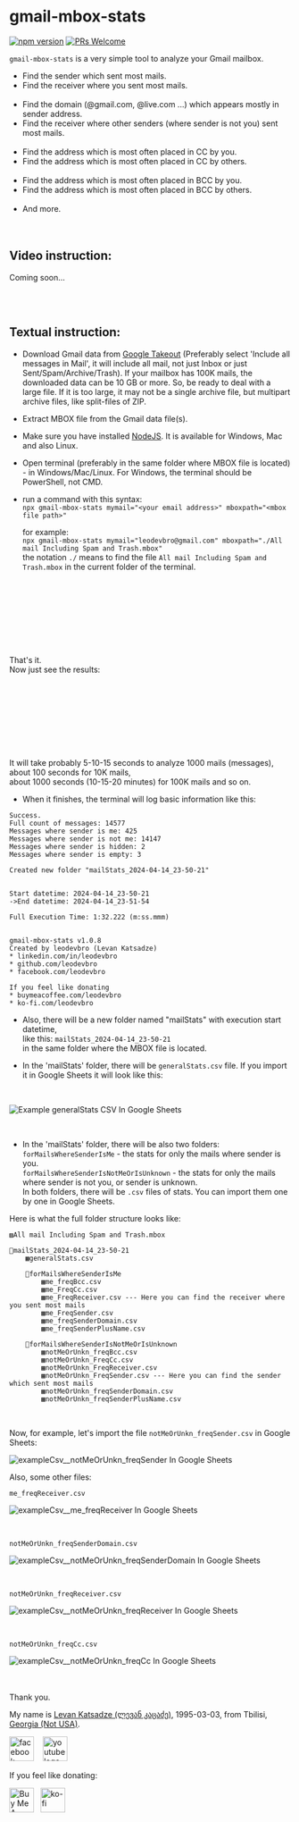 # gmail-mbox-stats

[![npm version](https://img.shields.io/npm/v/gmail-mbox-stats.svg?style=flat)](https://www.npmjs.com/package/gmail-mbox-stats)
[![PRs Welcome](https://img.shields.io/badge/PRs-welcome-brightgreen.svg)](https://github.com/leodevbro/gmail-mbox-stats)

`gmail-mbox-stats` is a very simple tool to analyze your Gmail mailbox.

- Find the sender which sent most mails.
- Find the receiver where you sent most mails.
  <br />
  <br />
- Find the domain (@gmail.com, @live.com ...) which appears mostly in sender address.
- Find the receiver where other senders (where sender is not you) sent most mails.
  <br />
  <br />
- Find the address which is most often placed in CC by you.
- Find the address which is most often placed in CC by others.
  <br />
  <br />
- Find the address which is most often placed in BCC by you.
- Find the address which is most often placed in BCC by others.
  <br />
  <br />
- And more.
  <br />
  <br />
  <br />

## Video instruction:

Coming soon...

<br />
<br />

## Textual instruction:

- Download Gmail data from <a href="https://takeout.google.com/" target="_blank">Google Takeout</a> (Preferably select 'Include all messages in Mail', it will include all mail, not just Inbox or just Sent/Spam/Archive/Trash). If your mailbox has 100K mails, the downloaded data can be 10 GB or more. So, be ready to deal with a large file. If it is too large, it may not be a single archive file, but multipart archive files, like split-files of ZIP.

- Extract MBOX file from the Gmail data file(s).

- Make sure you have installed <a href="https://nodejs.org/" target="_blank">NodeJS</a>. It is available for Windows, Mac and also Linux.

- Open terminal (preferably in the same folder where MBOX file is located) - in Windows/Mac/Linux. For Windows, the terminal should be PowerShell, not CMD.

- run a command with this syntax:<br />
  `npx gmail-mbox-stats mymail="<your email address>" mboxpath="<mbox file path>"`

  for example:<br />
  `npx gmail-mbox-stats mymail="leodevbro@gmail.com" mboxpath="./All mail Including Spam and Trash.mbox"`<br />
  the notation `./` means to find the file `All mail Including Spam and Trash.mbox` in the current folder of the terminal.

<br />
<br />
<br />
<br />
<br />
<br />
<br />
<br />
That's it.<br />
Now just see the results:
<br />
<br />
<br />
<br />
<br />
<br />
<br />
<br />
<br />

It will take probably 5-10-15 seconds to analyze 1000 mails (messages),<br />
about 100 seconds for 10K mails,<br />
about 1000 seconds (10-15-20 minutes) for 100K mails and so on.<br />

- When it finishes, the terminal will log basic information like this:

```
Success.
Full count of messages: 14577
Messages where sender is me: 425
Messages where sender is not me: 14147
Messages where sender is hidden: 2
Messages where sender is empty: 3

Created new folder "mailStats_2024-04-14_23-50-21"


Start datetime: 2024-04-14_23-50-21
->End datetime: 2024-04-14_23-51-54

Full Execution Time: 1:32.222 (m:ss.mmm)


gmail-mbox-stats v1.0.8
Created by leodevbro (Levan Katsadze)
* linkedin.com/in/leodevbro
* github.com/leodevbro
* facebook.com/leodevbro

If you feel like donating
* buymeacoffee.com/leodevbro
* ko-fi.com/leodevbro
```

- Also, there will be a new folder named "mailStats" with execution start datetime, <br />
  like this: `mailStats_2024-04-14_23-50-21`<br />
  in the same folder where the MBOX file is located.<br />

- In the 'mailStats' folder, there will be `generalStats.csv` file. If you import it in Google Sheets it will look like this:

<br />

![Example generalStats CSV In Google Sheets](./src/demoMedia/generalStatsExampleCsv.png "Example generalStats CSV In Google Sheets")

<br />

- In the 'mailStats' folder, there will be also two folders:<br />
  `forMailsWhereSenderIsMe` - the stats for only the mails where sender is you.<br />
  `forMailsWhereSenderIsNotMeOrIsUnknown` - the stats for only the mails where sender is not you, or sender is unknown.<br />
  In both folders, there will be `.csv` files of stats. You can import them one by one in Google Sheets.

Here is what the full folder structure looks like:

```
▨All mail Including Spam and Trash.mbox

📂mailStats_2024-04-14_23-50-21
    ▦generalStats.csv

    📂forMailsWhereSenderIsMe
        ▦me_freqBcc.csv
        ▦me_FreqCc.csv
        ▦me_FreqReceiver.csv --- Here you can find the receiver where you sent most mails
        ▦me_FreqSender.csv
        ▦me_freqSenderDomain.csv
        ▦me_freqSenderPlusName.csv

    📂forMailsWhereSenderIsNotMeOrIsUnknown
        ▦notMeOrUnkn_freqBcc.csv
        ▦notMeOrUnkn_FreqCc.csv
        ▦notMeOrUnkn_FreqReceiver.csv
        ▦notMeOrUnkn_FreqSender.csv --- Here you can find the sender which sent most mails
        ▦notMeOrUnkn_freqSenderDomain.csv
        ▦notMeOrUnkn_freqSenderPlusName.csv

```

<br />

Now, for example, let's import the file `notMeOrUnkn_freqSender.csv` in Google Sheets:
<br />

![exampleCsv__notMeOrUnkn_freqSender In Google Sheets](./src/demoMedia/exampleCsv__notMeOrUnkn_freqSender.png "exampleCsv__notMeOrUnkn_freqSender In Google Sheets")

Also, some other files:

`me_freqReceiver.csv`
<br />

![exampleCsv__me_freqReceiver In Google Sheets](./src/demoMedia/exampleCsv__me_freqReceiver.png "exampleCsv__me_freqReceiver In Google Sheets")

<br />

`notMeOrUnkn_freqSenderDomain.csv`
<br />

![exampleCsv__notMeOrUnkn_freqSenderDomain In Google Sheets](./src/demoMedia/exampleCsv__notMeOrUnkn_freqSenderDomain.png "exampleCsv__notMeOrUnkn_freqSenderDomain In Google Sheets")

<br />

`notMeOrUnkn_freqReceiver.csv`
<br />

![exampleCsv__notMeOrUnkn_freqReceiver In Google Sheets](./src/demoMedia/exampleCsv__notMeOrUnkn_freqReceiver.png "exampleCsv__notMeOrUnkn_freqReceiver In Google Sheets")

<br />

`notMeOrUnkn_freqCc.csv`
<br />

![exampleCsv__notMeOrUnkn_freqCc In Google Sheets](./src/demoMedia/exampleCsv__notMeOrUnkn_freqCc.png "exampleCsv__notMeOrUnkn_freqCc In Google Sheets")


<br />
<br />
Thank you.

<p>My name is <a href="https://leodevbro.github.io">Levan Katsadze (ლევან კაცაძე)</a>, 1995-03-03, from Tbilisi, <a href="https://en.wikipedia.org/wiki/Georgia_(country)">Georgia (Not USA)</a>.</p>

<p float="left">
  <a style="margin-right: 12px;" href="https://www.facebook.com/leodevbropage" target="_blank"><img src="https://raw.githubusercontent.com/leodevbro/vscode-blockman/main/demo-media/still-image/social/fb-logo2.png" alt="facebook logo" style="height: 44px !important; width: auto !important;" /></a>
  <a style="margin-right: 12px;" href="https://www.youtube.com/@leodevbro" target="_blank"><img src="https://raw.githubusercontent.com/leodevbro/vscode-blockman/main/demo-media/still-image/social/yt-logo3.png" alt="youtube logo" style="height: 44px !important; width: auto !important;" /></a>
</p>

If you feel like donating:

<p float="left">
  <a style="float: left; margin-right: 12px;" href="https://www.buymeacoffee.com/leodevbro" target="_blank"><img src="https://raw.githubusercontent.com/leodevbro/vscode-blockman/main/demo-media/still-image/donation/buy-me-a-coffee_2.png" alt="Buy Me A Coffee" style="height: 44px !important; width: auto !important;" /></a>
  <a style="margin-right: 12px;" href="https://ko-fi.com/leodevbro" target="_blank"><img src="https://raw.githubusercontent.com/leodevbro/vscode-blockman/main/demo-media/still-image/donation/ko-fi_2.png" alt="ko-fi" style="height: 44px !important; width: auto !important;" /></a>
</p>

<br />
<br />
<br />
